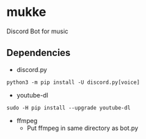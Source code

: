 # mukke
Discord Bot for music

## Dependencies
* discord.py

`python3 -m pip install -U discord.py[voice]`

* youtube-dl

`sudo -H pip install --upgrade youtube-dl`

* ffmpeg
  * Put ffmpeg in same directory as bot.py
